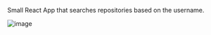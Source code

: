 Small React App that searches repositories based on the username.

![image](https://user-images.githubusercontent.com/8508662/122991883-ea48a680-d37b-11eb-9a67-32282632e168.png)

